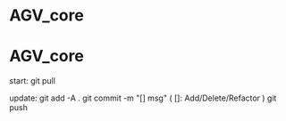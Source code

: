 # AGV_core
# AGV_core
start:
	git pull

update:
	git add -A .
	git commit -m "[] msg"
	( []: Add/Delete/Refactor )
	git push

